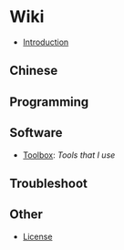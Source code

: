 # Wiki
* [Introduction](index.md)

## Chinese


## Programming


## Software
* [Toolbox](toolbox.md): _Tools that I use_


## Troubleshoot


## Other
* [License](license.md)

